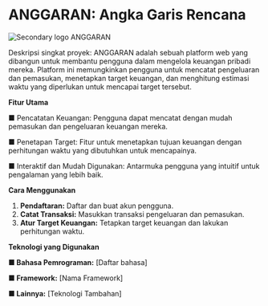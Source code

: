 # ANGGARAN: Angka Garis Rencana

![Secondary logo ANGGARAN](https://github.com/xlxklobotxlx/ANGGARAN/assets/125133642/da95db67-e6a6-46d7-83db-5b9a3b86b9dc)


Deskripsi singkat proyek: ANGGARAN adalah sebuah platform web yang dibangun untuk membantu pengguna dalam mengelola keuangan pribadi mereka. Platform ini memungkinkan pengguna untuk mencatat pengeluaran dan pemasukan, menetapkan target keuangan, dan menghitung estimasi waktu yang diperlukan untuk mencapai target tersebut.

**Fitur Utama**

**■** Pencatatan Keuangan: Pengguna dapat mencatat dengan mudah pemasukan dan pengeluaran keuangan mereka.

**■** Penetapan Target: Fitur untuk menetapkan tujuan keuangan dengan perhitungan waktu yang dibutuhkan untuk mencapainya.

**■** Interaktif dan Mudah Digunakan: Antarmuka pengguna yang intuitif untuk pengalaman yang lebih baik.

**Cara Menggunakan**
1. **Pendaftaran:** Daftar dan buat akun pengguna.
2. **Catat Transaksi:** Masukkan transaksi pengeluaran dan pemasukan.
3. **Atur Target Keuangan:** Tetapkan target keuangan dan lakukan perhitungan waktu.

**Teknologi yang Digunakan**

**■ Bahasa Pemrograman:** [Daftar bahasa]

**■ Framework:** [Nama Framework]

**■ Lainnya:** [Teknologi Tambahan]
